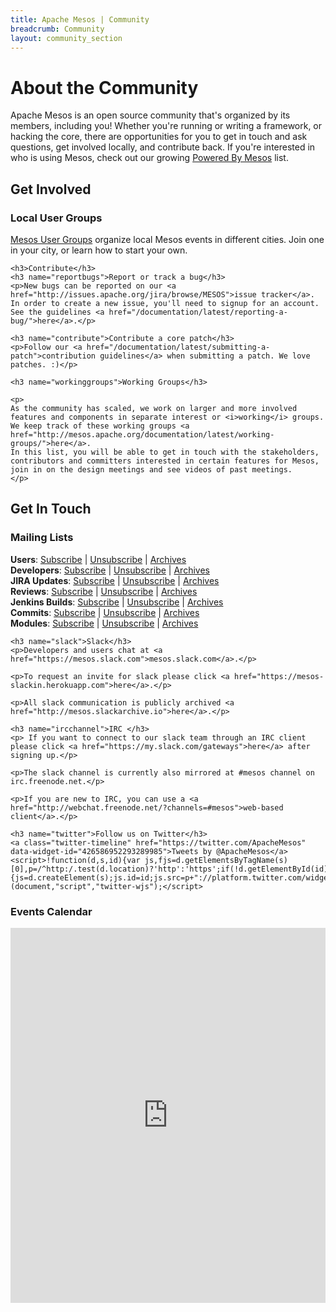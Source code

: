 ```yaml
---
title: Apache Mesos | Community
breadcrumb: Community
layout: community_section
---
```


<h1>About the Community</h1>

<p>Apache Mesos is an open source community that's organized by its members, including you! Whether you're running or writing a framework, or hacking the core, there are opportunities for you to get in touch and ask questions, get involved locally, and contribute back. If you're interested in who is using Mesos, check out our growing <a href="/documentation/latest/powered-by-mesos/">Powered By Mesos</a> list.</p>

<div class="row-fluid">
  <div class="col-md-6">
    <h2>Get Involved</h2>
    <h3 name="meetup">Local User Groups</h3>
    <p><a href="user-groups/">Mesos User Groups</a> organize local Mesos events in different cities. Join one in your city, or learn how to start your own.</p>

    <h3>Contribute</h3>
    <h3 name="reportbugs">Report or track a bug</h3>
    <p>New bugs can be reported on our <a href="http://issues.apache.org/jira/browse/MESOS">issue tracker</a>. In order to create a new issue, you'll need to signup for an account. See the guidelines <a href="/documentation/latest/reporting-a-bug/">here</a>.</p>

    <h3 name="contribute">Contribute a core patch</h3>
    <p>Follow our <a href="/documentation/latest/submitting-a-patch">contribution guidelines</a> when submitting a patch. We love patches. :)</p>

    <h3 name="workinggroups">Working Groups</h3>

    <p>
    As the community has scaled, we work on larger and more involved features and components in separate interest or <i>working</i> groups.
    We keep track of these working groups <a href="http://mesos.apache.org/documentation/latest/working-groups/">here</a>.
    In this list, you will be able to get in touch with the stakeholders, contributors and committers interested in certain features for Mesos, join in on the design meetings and see videos of past meetings.
    </p>

  </div>
  <div class="col-md-6">
    <h2>Get In Touch</h2>
    <h3 name="mailinglists">Mailing Lists</h3>
    <p><b>Users</b>: <a href="mailto:user-subscribe@mesos.apache.org?subject=Subscribe&body=Subscribe">Subscribe</a> | <a href="mailto:user-unsubscribe@mesos.apache.org?subject=Unsubscribe&body=Unsubscribe">Unsubscribe</a> | <a href="https://lists.apache.org/list.html?user@mesos.apache.org">Archives</a><br />
    <b>Developers</b>: <a href="mailto:dev-subscribe@mesos.apache.org?subject=Subscribe&body=Subscribe">Subscribe</a> | <a href="mailto:dev-unsubscribe@mesos.apache.org?subject=Unsubscribe&body=Unsubscribe">Unsubscribe</a> | <a href="https://lists.apache.org/list.html?dev@mesos.apache.org">Archives</a><br />
    <b>JIRA Updates</b>: <a href="mailto:issues-subscribe@mesos.apache.org?subject=Subscribe&body=Subscribe">Subscribe</a> | <a href="mailto:issues-unsubscribe@mesos.apache.org?subject=Unsubscribe&body=Unsubscribe">Unsubscribe</a> | <a href="https://lists.apache.org/list.html?issues@mesos.apache.org">Archives</a><br />
    <b>Reviews</b>: <a href="mailto:reviews-subscribe@mesos.apache.org?subject=Subscribe&body=Subscribe">Subscribe</a> | <a href="mailto:reviews-unsubscribe@mesos.apache.org?subject=Unsubscribe&body=Unsubscribe">Unsubscribe</a> | <a href="https://lists.apache.org/list.html?reviews@mesos.apache.org">Archives</a><br />
    <b>Jenkins Builds</b>: <a href="mailto:builds-subscribe@mesos.apache.org?subject=Subscribe&body=Subscribe">Subscribe</a> | <a href="mailto:builds-unsubscribe@mesos.apache.org?subject=Unsubscribe&body=Unsubscribe">Unsubscribe</a> | <a href="https://lists.apache.org/list.html?builds@mesos.apache.org">Archives</a><br />
    <b>Commits</b>: <a href="mailto:commits-subscribe@mesos.apache.org?subject=Subscribe&body=Subscribe">Subscribe</a> | <a href="mailto:commits-unsubscribe@mesos.apache.org?subject=Unsubscribe&body=Unsubscribe">Unsubscribe</a> | <a href="https://lists.apache.org/list.html?commits@mesos.apache.org">Archives</a><br />
    <b>Modules</b>: <a href="mailto:modules-subscribe@mesos.apache.org?subject=Subscribe&body=Subscribe">Subscribe</a> | <a href="mailto:modules-unsubscribe@mesos.apache.org?subject=Unsubscribe&body=Unsubscribe">Unsubscribe</a> | <a href="http://www.mail-archive.com/modules@mesos.apache.org/">Archives</a><br /></p>

    <h3 name="slack">Slack</h3>
    <p>Developers and users chat at <a href="https://mesos.slack.com">mesos.slack.com</a>.</p>

    <p>To request an invite for slack please click <a href="https://mesos-slackin.herokuapp.com">here</a>.</p>

    <p>All slack communication is publicly archived <a href="http://mesos.slackarchive.io">here</a>.</p>

    <h3 name="ircchannel">IRC </h3>
    <p> If you want to connect to our slack team through an IRC client please click <a href="https://my.slack.com/gateways">here</a> after signing up.</p>

    <p>The slack channel is currently also mirrored at #mesos channel on irc.freenode.net.</p>

    <p>If you are new to IRC, you can use a <a href="http://webchat.freenode.net/?channels=#mesos">web-based client</a>.</p>

    <h3 name="twitter">Follow us on Twitter</h3>
    <a class="twitter-timeline" href="https://twitter.com/ApacheMesos" data-widget-id="426586952293289985">Tweets by @ApacheMesos</a>
    <script>!function(d,s,id){var js,fjs=d.getElementsByTagName(s)[0],p=/^http:/.test(d.location)?'http':'https';if(!d.getElementById(id)){js=d.createElement(s);js.id=id;js.src=p+"://platform.twitter.com/widgets.js";fjs.parentNode.insertBefore(js,fjs);}}(document,"script","twitter-wjs");</script>

  </div>
  <div class="col-md-12">
    <h3 name="calendar">Events Calendar</h3>
    <iframe src="https://calendar.google.com/calendar/embed?src=2hecvndc0mnaqlir34cqnfvtak%40group.calendar.google.com" style="border: 0" width="100%" height="600" frameborder="0" scrolling="no"></iframe>
  </div>
</div>
